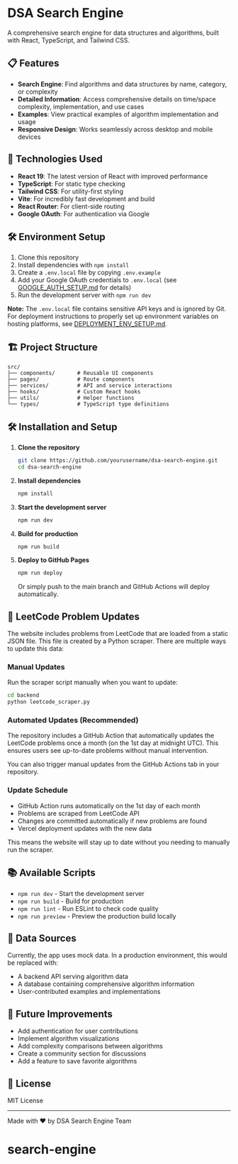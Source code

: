 # DSA Search Engine

A comprehensive search engine for data structures and algorithms, built with React, TypeScript, and Tailwind CSS.

## 📋 Features

- **Search Engine**: Find algorithms and data structures by name, category, or complexity
- **Detailed Information**: Access comprehensive details on time/space complexity, implementation, and use cases
- **Examples**: View practical examples of algorithm implementation and usage
- **Responsive Design**: Works seamlessly across desktop and mobile devices

## 🚀 Technologies Used

- **React 19**: The latest version of React with improved performance
- **TypeScript**: For static type checking
- **Tailwind CSS**: For utility-first styling
- **Vite**: For incredibly fast development and build
- **React Router**: For client-side routing
- **Google OAuth**: For authentication via Google

## 🛠️ Environment Setup

1. Clone this repository
2. Install dependencies with `npm install`
3. Create a `.env.local` file by copying `.env.example`
4. Add your Google OAuth credentials to `.env.local` (see [GOOGLE_AUTH_SETUP.md](./GOOGLE_AUTH_SETUP.md) for details)
5. Run the development server with `npm run dev`

**Note:** The `.env.local` file contains sensitive API keys and is ignored by Git. For deployment instructions to properly set up environment variables on hosting platforms, see [DEPLOYMENT_ENV_SETUP.md](./DEPLOYMENT_ENV_SETUP.md).

## 🏗️ Project Structure

```
src/
├── components/       # Reusable UI components
├── pages/            # Route components
├── services/         # API and service interactions
├── hooks/            # Custom React hooks
├── utils/            # Helper functions
└── types/            # TypeScript type definitions
```

## 🛠️ Installation and Setup

1. **Clone the repository**
   ```bash
   git clone https://github.com/yourusername/dsa-search-engine.git
   cd dsa-search-engine
   ```

2. **Install dependencies**
   ```bash
   npm install
   ```

3. **Start the development server**
   ```bash
   npm run dev
   ```

4. **Build for production**
   ```bash
   npm run build
   ```

5. **Deploy to GitHub Pages**
   ```bash
   npm run deploy
   ```

   Or simply push to the main branch and GitHub Actions will deploy automatically.

## 📝 LeetCode Problem Updates

The website includes problems from LeetCode that are loaded from a static JSON file. This file is created by a Python scraper. There are multiple ways to update this data:

### Manual Updates
Run the scraper script manually when you want to update:
```bash
cd backend
python leetcode_scraper.py
```

### Automated Updates (Recommended)
The repository includes a GitHub Action that automatically updates the LeetCode problems once a month (on the 1st day at midnight UTC). This ensures users see up-to-date problems without manual intervention.

You can also trigger manual updates from the GitHub Actions tab in your repository.

### Update Schedule
- GitHub Action runs automatically on the 1st day of each month
- Problems are scraped from LeetCode API
- Changes are committed automatically if new problems are found
- Vercel deployment updates with the new data

This means the website will stay up to date without you needing to manually run the scraper.

## 📚 Available Scripts

- `npm run dev` - Start the development server
- `npm run build` - Build for production
- `npm run lint` - Run ESLint to check code quality
- `npm run preview` - Preview the production build locally

## 🧠 Data Sources

Currently, the app uses mock data. In a production environment, this would be replaced with:
- A backend API serving algorithm data
- A database containing comprehensive algorithm information
- User-contributed examples and implementations

## 📝 Future Improvements

- Add authentication for user contributions
- Implement algorithm visualizations
- Add complexity comparisons between algorithms
- Create a community section for discussions
- Add a feature to save favorite algorithms

## 📄 License

MIT License

---

Made with ❤️ by DSA Search Engine Team
# search-engine

